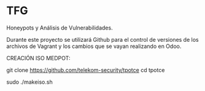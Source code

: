 # TFG
Honeypots y Análisis de Vulnerabilidades.

Durante este proyecto se utilizará  Github para el control de versiones de los archivos de Vagrant y los cambios que se vayan realizando en Odoo.

CREACIÓN ISO MEDPOT:

git clone https://github.com/telekom-security/tpotce
cd tpotce

sudo ./makeiso.sh